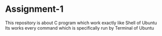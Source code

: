 # Assignment-1
This repository is about C program which work exactly like Shell of Ubuntu
Its works every command which is specifically run by Terminal of Ubuntu
